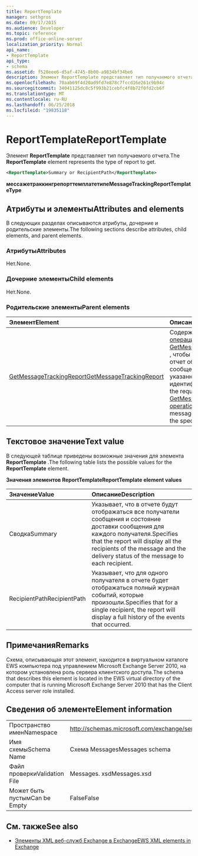 ```yaml
---
title: ReportTemplate
manager: sethgros
ms.date: 09/17/2015
ms.audience: Developer
ms.topic: reference
ms.prod: office-online-server
localization_priority: Normal
api_name:
- ReportTemplate
api_type:
- schema
ms.assetid: f528eee6-d5af-4745-8b00-a9834bf34be6
description: Элемент ReportTemplate представляет тип получаемого отчета.
ms.openlocfilehash: 70aab69f4d20ad9fd7e878c7fccd16e261c9b94c
ms.sourcegitcommit: 34041125dc8c5f993b21cebfc4f8b72f0fd2cb6f
ms.translationtype: MT
ms.contentlocale: ru-RU
ms.lasthandoff: 06/25/2018
ms.locfileid: "19835118"
---
```

# <a name="reporttemplate"></a><span data-ttu-id="eb80d-103">ReportTemplate</span><span class="sxs-lookup"><span data-stu-id="eb80d-103">ReportTemplate</span></span>

<span data-ttu-id="eb80d-104">Элемент **ReportTemplate** представляет тип получаемого отчета.</span><span class="sxs-lookup"><span data-stu-id="eb80d-104">The **ReportTemplate** element represents the type of report to get.</span></span> 
  
```xml
<ReportTemplate>Summary or RecipientPath</ReportTemplate>
```

 <span data-ttu-id="eb80d-105">**мессажетраккингрепорттемплатетипе**</span><span class="sxs-lookup"><span data-stu-id="eb80d-105">**MessageTrackingReportTemplateType**</span></span>
## <a name="attributes-and-elements"></a><span data-ttu-id="eb80d-106">Атрибуты и элементы</span><span class="sxs-lookup"><span data-stu-id="eb80d-106">Attributes and elements</span></span>

<span data-ttu-id="eb80d-107">В следующих разделах описываются атрибуты, дочерние и родительские элементы.</span><span class="sxs-lookup"><span data-stu-id="eb80d-107">The following sections describe attributes, child elements, and parent elements.</span></span>
  
### <a name="attributes"></a><span data-ttu-id="eb80d-108">Атрибуты</span><span class="sxs-lookup"><span data-stu-id="eb80d-108">Attributes</span></span>

<span data-ttu-id="eb80d-109">Нет.</span><span class="sxs-lookup"><span data-stu-id="eb80d-109">None.</span></span>
  
### <a name="child-elements"></a><span data-ttu-id="eb80d-110">Дочерние элементы</span><span class="sxs-lookup"><span data-stu-id="eb80d-110">Child elements</span></span>

<span data-ttu-id="eb80d-111">Нет.</span><span class="sxs-lookup"><span data-stu-id="eb80d-111">None.</span></span>
  
### <a name="parent-elements"></a><span data-ttu-id="eb80d-112">Родительские элементы</span><span class="sxs-lookup"><span data-stu-id="eb80d-112">Parent elements</span></span>

|<span data-ttu-id="eb80d-113">**Элемент**</span><span class="sxs-lookup"><span data-stu-id="eb80d-113">**Element**</span></span>|<span data-ttu-id="eb80d-114">**Описание**</span><span class="sxs-lookup"><span data-stu-id="eb80d-114">**Description**</span></span>|
|:-----|:-----|
|[<span data-ttu-id="eb80d-115">GetMessageTrackingReport</span><span class="sxs-lookup"><span data-stu-id="eb80d-115">GetMessageTrackingReport</span></span>](getmessagetrackingreport.md) <br/> |<span data-ttu-id="eb80d-116">Содержит запрос для [операции GetMessageTrackingReport](getmessagetrackingreport-operation.md) , чтобы получить полный отчет об отслеживании сообщений для указанного идентификатора.</span><span class="sxs-lookup"><span data-stu-id="eb80d-116">Contains the request for the [GetMessageTrackingReport operation](getmessagetrackingreport-operation.md) to retrieve the full message tracking report for the specified ID.</span></span>  <br/> |
   
## <a name="text-value"></a><span data-ttu-id="eb80d-117">Текстовое значение</span><span class="sxs-lookup"><span data-stu-id="eb80d-117">Text value</span></span>

<span data-ttu-id="eb80d-118">В следующей таблице приведены возможные значения для элемента **ReportTemplate** .</span><span class="sxs-lookup"><span data-stu-id="eb80d-118">The following table lists the possible values for the **ReportTemplate** element.</span></span> 
  
<span data-ttu-id="eb80d-119">**Значения элементов ReportTemplate**</span><span class="sxs-lookup"><span data-stu-id="eb80d-119">**ReportTemplate element values**</span></span>

|<span data-ttu-id="eb80d-120">**Значение**</span><span class="sxs-lookup"><span data-stu-id="eb80d-120">**Value**</span></span>|<span data-ttu-id="eb80d-121">**Описание**</span><span class="sxs-lookup"><span data-stu-id="eb80d-121">**Description**</span></span>|
|:-----|:-----|
|<span data-ttu-id="eb80d-122">Сводка</span><span class="sxs-lookup"><span data-stu-id="eb80d-122">Summary</span></span>  <br/> |<span data-ttu-id="eb80d-123">Указывает, что в отчете будут отображаться все получатели сообщения и состояние доставки сообщения для каждого получателя.</span><span class="sxs-lookup"><span data-stu-id="eb80d-123">Specifies that the report will display all the recipients of the message and the delivery status of the message to each recipient.</span></span>  <br/> |
|<span data-ttu-id="eb80d-124">RecipientPath</span><span class="sxs-lookup"><span data-stu-id="eb80d-124">RecipientPath</span></span>  <br/> |<span data-ttu-id="eb80d-125">Указывает, что для одного получателя в отчете будет отображаться полный журнал событий, которые произошли.</span><span class="sxs-lookup"><span data-stu-id="eb80d-125">Specifies that for a single recipient, the report will display a full history of the events that occurred.</span></span>  <br/> |
   
## <a name="remarks"></a><span data-ttu-id="eb80d-126">Примечания</span><span class="sxs-lookup"><span data-stu-id="eb80d-126">Remarks</span></span>

<span data-ttu-id="eb80d-127">Схема, описывающая этот элемент, находится в виртуальном каталоге EWS компьютера под управлением Microsoft Exchange Server 2010, на котором установлена роль сервера клиентского доступа.</span><span class="sxs-lookup"><span data-stu-id="eb80d-127">The schema that describes this element is located in the EWS virtual directory of the computer that is running Microsoft Exchange Server 2010 that has the Client Access server role installed.</span></span>
  
## <a name="element-information"></a><span data-ttu-id="eb80d-128">Сведения об элементе</span><span class="sxs-lookup"><span data-stu-id="eb80d-128">Element information</span></span>

|||
|:-----|:-----|
|<span data-ttu-id="eb80d-129">Пространство имен</span><span class="sxs-lookup"><span data-stu-id="eb80d-129">Namespace</span></span>  <br/> |http://schemas.microsoft.com/exchange/services/2006/messages  <br/> |
|<span data-ttu-id="eb80d-130">Имя схемы</span><span class="sxs-lookup"><span data-stu-id="eb80d-130">Schema Name</span></span>  <br/> |<span data-ttu-id="eb80d-131">Схема Messages</span><span class="sxs-lookup"><span data-stu-id="eb80d-131">Messages schema</span></span>  <br/> |
|<span data-ttu-id="eb80d-132">Файл проверки</span><span class="sxs-lookup"><span data-stu-id="eb80d-132">Validation File</span></span>  <br/> |<span data-ttu-id="eb80d-133">Messages. xsd</span><span class="sxs-lookup"><span data-stu-id="eb80d-133">Messages.xsd</span></span>  <br/> |
|<span data-ttu-id="eb80d-134">Может быть пустым</span><span class="sxs-lookup"><span data-stu-id="eb80d-134">Can be Empty</span></span>  <br/> |<span data-ttu-id="eb80d-135">False</span><span class="sxs-lookup"><span data-stu-id="eb80d-135">False</span></span>  <br/> |
   
## <a name="see-also"></a><span data-ttu-id="eb80d-136">См. также</span><span class="sxs-lookup"><span data-stu-id="eb80d-136">See also</span></span>



- [<span data-ttu-id="eb80d-137">Элементы XML веб-служб Exchange в Exchange</span><span class="sxs-lookup"><span data-stu-id="eb80d-137">EWS XML elements in Exchange</span></span>](ews-xml-elements-in-exchange.md)

